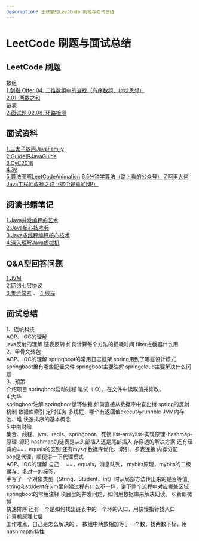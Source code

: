 ```yaml
---
description: 王轶錾的LeetCode 刷题与面试总结
---
```


# LeetCode 刷题与面试总结  
## LeetCode 刷题
数组  
[1.剑指 Offer 04. 二维数组中的查找（有序数组、树状思想）](https://github.com/wangyizan/LeetCode/blob/master/%E9%A2%98%E5%BA%93/1.%E5%89%91%E6%8C%87%20Offer%2004.%20%E4%BA%8C%E7%BB%B4%E6%95%B0%E7%BB%84%E4%B8%AD%E7%9A%84%E6%9F%A5%E6%89%BE)  
[2.01. 两数之和](https://leetcode-cn.com/problems/two-sum/solution/jie-suan-fa-1-liang-shu-zhi-he-by-guanpengchn/)  
链表  
[2.面试题 02.08. 环路检测](https://leetcode-cn.com/problems/linked-list-cycle-lcci/solution/kuai-man-zhi-zhen-zheng-ming-bi-jiao-yan-jin-by-ch/)  
## 面试资料
[1.三太子敖丙JavaFamily](https://github.com/AobingJava/JavaFamily)  
[2.Guide哥JavaGuide](https://github.com/Snailclimb/JavaGuide)  
[3.CyC2018](https://github.com/CyC2018/CS-Notes)   
[4.3y](https://github.com/ZhongFuCheng3y/3y)   
[5.算法图解LeetCodeAnimation](https://github.com/MisterBooo/LeetCodeAnimation) 
[6.5分钟学算法（路上看的公众号）](https://mp.weixin.qq.com/s/kyrAaiy_rI-gi_FSHHpgjg) 
[7.阿里大佬Java工程师成神之路（这个是真的NP）](http://hollischuang.gitee.io/tobetopjavaer/#/menu) 
## 阅读书籍笔记
[1.Java并发编程的艺术](https://github.com/wangyizan/LeetCode/blob/master/%E8%AF%BB%E4%B9%A6%E7%AC%94%E8%AE%B0/Java%E5%B9%B6%E5%8F%91%E7%BC%96%E7%A8%8B%E7%9A%84%E8%89%BA%E6%9C%AF)  
[2.Java核心技术卷](https://github.com/wangyizan/LeetCode/blob/master/%E8%AF%BB%E4%B9%A6%E7%AC%94%E8%AE%B0/Java%E6%A0%B8%E5%BF%83%E6%8A%80%E6%9C%AF%E5%8D%B7)     
[3.Java多线程编程核心技术](https://github.com/wangyizan/LeetCode/blob/master/%E8%AF%BB%E4%B9%A6%E7%AC%94%E8%AE%B0/Java%E5%A4%9A%E7%BA%BF%E7%A8%8B%E7%BC%96%E7%A8%8B%E6%A0%B8%E5%BF%83%E6%8A%80%E6%9C%AF)     
[4.深入理解Java虚拟机](https://github.com/wangyizan/LeetCode/blob/master/%E8%AF%BB%E4%B9%A6%E7%AC%94%E8%AE%B0/%E6%B7%B1%E5%85%A5%E7%90%86%E8%A7%A3Java%E8%99%9A%E6%8B%9F%E6%9C%BA)     
## Q&A型回答问题
[1.JVM](https://github.com/Snailclimb/JavaGuide/blob/master/docs/java/jvm/%5B%E5%8A%A0%E9%A4%90%5D%E5%A4%A7%E7%99%BD%E8%AF%9D%E5%B8%A6%E4%BD%A0%E8%AE%A4%E8%AF%86JVM.md)  
[2.网络七层协议](https://github.com/wangyizan/LeetCode/blob/master/Q%26A/%E7%BD%91%E7%BB%9C%E4%B8%83%E5%B1%82%E5%8D%8F%E8%AE%AE)  
[3.集合常考](https://blog.csdn.net/lijizhi19950123/article/details/78209278)  、
[4.线程](https://blog.csdn.net/lijizhi19950123/article/details/78209278)  
## 面试总结  
1、连帆科技  	
AOP、IOC的理解  
java反射的理解
链表反转
如何计算每个方法的损耗时间
filter拦截器什么用  
2、甲骨文外包  
  AOP、IOC的理解
	springboot的常用日志框架
	spring用到了哪些设计模式
	springboot里有哪些配置文件
	springboot主要注解
	springcloud主要解决什么问题  
3、预策  
  介绍项目
  springboot启动过程
  笔试（IO），在文件中读取值并修改。  
4.大华  
  springboot注解
  springboot循环依赖
  如何直接从数据库中查出树
  spring的反射机制
  数据库索引
  定时任务
  多线程，哪个有返回值execut与runnble
  JVM内存池、堆
  快速排序的基本概念  
5.中南财险  
  集合、线程、jvm、redis、springboot、死锁
  list-arraylist-实现原理-hashmap-原理-源码
  hashmap的链表是从头部插入还是尾部插入
  存穿透的解决方案
  还有经典的==，equals的区别
  还有mysql数据库优化、索引、多表连接
  内存分配  
  aop是代理，顺便讲一下代理模式  
  AOP、IOC的理解
  自己：
  ==，equals，消息队列，
  mybits原理，mybits的二级缓存、多对一的标签，  
  手写了一个对象类型（String、Student、int）时从局部方法传出来的是否等值。string和student在jvm里创建过程有什么不一样，讲下整个流程中对应哪些区域
  springboot的常用注释
  项目里的并发问题，如何用数据库来解决幻读。
6.新郎微博  
  快速排序
  还有一个是如何找出链表中的一个环的入口，用快慢指针找入口  
  计算机原理七层  
  工作难点，自己是怎么解决的  、
  数组中两数相加等于一个数，找两数下标，用hashmap的特性
